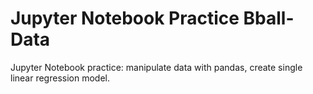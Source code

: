 # Jupyter Notebook Practice Bball-Data
Jupyter Notebook practice: manipulate data with pandas, create single linear regression model.